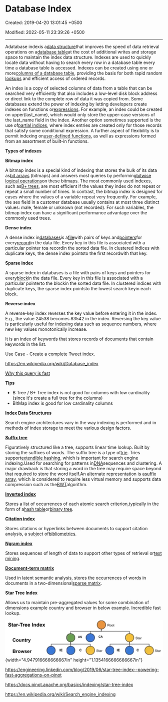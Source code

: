 # Database Index

Created: 2019-04-20 13:01:45 +0500

Modified: 2022-05-11 23:39:26 +0500

---

Adatabase indexis a[data structure](https://en.wikipedia.org/wiki/Data_structure)that improves the speed of data retrieval operations on a[database table](https://en.wikipedia.org/wiki/Table_(database))at the cost of additional writes and storage space to maintain the index data structure. Indexes are used to quickly locate data without having to search every row in a database table every time a database table is accessed. Indexes can be created using one or more[columns of a database table](https://en.wikipedia.org/wiki/Column_(database)), providing the basis for both rapid random [lookups](https://en.wikipedia.org/wiki/Lookup) and efficient access of ordered records.



An index is a copy of selected columns of data from a table that can be searched very efficiently that also includes a low-level disk block address or direct link to the complete row of data it was copied from. Some databases extend the power of indexing by letting developers create indexes on functions or[expressions](https://en.wikipedia.org/wiki/Expression_(programming)). For example, an index could be created on upper(last_name), which would only store the upper-case versions of the last_name field in the index. Another option sometimes supported is the use of[partial indices](https://en.wikipedia.org/wiki/Partial_index), where index entries are created only for those records that satisfy some conditional expression. A further aspect of flexibility is to permit indexing on[user-defined functions](https://en.wikipedia.org/wiki/User-defined_function), as well as expressions formed from an assortment of built-in functions.



**Types of indexes**

**Bitmap index**

A bitmap index is a special kind of indexing that stores the bulk of its data as[bit arrays](https://en.wikipedia.org/wiki/Bit_array) (bitmaps) and answers most queries by performing[bitwise logical operations](https://en.wikipedia.org/wiki/Bitwise_operation)on these bitmaps. The most commonly used indexes, such as[B+ trees](https://en.wikipedia.org/wiki/B%2B_tree), are most efficient if the values they index do not repeat or repeat a small number of times. In contrast, the bitmap index is designed for cases where the values of a variable repeat very frequently. For example, the sex field in a customer database usually contains at most three distinct values: male, female or unknown (not recorded). For such variables, the bitmap index can have a significant performance advantage over the commonly used trees.



**Dense index**

A dense index in[databases](https://en.wikipedia.org/wiki/Database)is a[file](https://en.wikipedia.org/wiki/Computer_file)with pairs of keys and[pointers](https://en.wikipedia.org/wiki/Pointer_(computer_programming))for every[record](https://en.wikipedia.org/wiki/Record_(computer_science))in the data file. Every key in this file is associated with a particular pointer toa recordin the sorted data file. In clustered indices with duplicate keys, the dense index pointsto the first recordwith that key.



**Sparse index**

A sparse index in databases is a file with pairs of keys and pointers for every[block](https://en.wikipedia.org/wiki/Block_(data_storage))in the data file. Every key in this file is associated with a particular pointerto the blockin the sorted data file. In clustered indices with duplicate keys, the sparse index pointsto the lowest search keyin each block.



**Reverse index**

A reverse-key index reverses the key value before entering it in the index. E.g., the value 24538 becomes 83542 in the index. Reversing the key value is particularly useful for indexing data such as sequence numbers, where new key values monotonically increase.



It is an index of keywords that stores records of documents that contain keywords in the list.

Use Case - Create a complete Tweet index.



<https://en.wikipedia.org/wiki/Database_index>

[Why this query is fast](https://youtu.be/HinCxBt6mNY)



**Tips**
-   B Tree / B+ Tree index is not good for columns with low cardinality (since it's create a full tree for the columns)
-   BitMap index is good for low cardinality columns



**Index Data Structures**

Search engine architectures vary in the way indexing is performed and in methods of index storage to meet the various design factors.



**[Suffix tree](https://en.wikipedia.org/wiki/Suffix_tree)**

Figuratively structured like a tree, supports linear time lookup. Built by storing the suffixes of words. The suffix tree is a type of[trie](https://en.wikipedia.org/wiki/Trie). Tries support[extendible hashing](https://en.wikipedia.org/wiki/Extendible_hashing), which is important for search engine indexing.Used for searching for patterns in[DNA](https://en.wikipedia.org/wiki/DNA)sequences and clustering. A major drawback is that storing a word in the tree may require space beyond that required to store the word itself.An alternate representation is a[suffix array](https://en.wikipedia.org/wiki/Suffix_array), which is considered to require less virtual memory and supports data compression such as the[BWT](https://en.wikipedia.org/wiki/Burrows-Wheeler_transform)algorithm.



**[Inverted index](https://en.wikipedia.org/wiki/Inverted_index)**

Stores a list of occurrences of each atomic search criterion,typically in the form of a[hash table](https://en.wikipedia.org/wiki/Hash_table)or[binary tree](https://en.wikipedia.org/wiki/Binary_tree).



[**Citation index**](https://en.wikipedia.org/wiki/Citation_index)

Stores citations or hyperlinks between documents to support citation analysis, a subject of[bibliometrics](https://en.wikipedia.org/wiki/Bibliometrics).



**[Ngram index](https://en.wikipedia.org/wiki/N-gram)**

Stores sequences of length of data to support other types of retrieval or[text mining](https://en.wikipedia.org/wiki/Text_mining).



**[Document-term matrix](https://en.wikipedia.org/wiki/Document-term_matrix)**

Used in latent semantic analysis, stores the occurrences of words in documents in a two-dimensional[sparse matrix](https://en.wikipedia.org/wiki/Sparse_matrix).



**Star Tree Index**

Allows us to maintain pre-aggregated values for some combination of dimensions example country and browser in below example. Incredible fast lookup.



![Star-Tree Index Country Browser Root US CA Star Star Star ](media/Indexing_Database-Index-image1.jpeg){width="4.947916666666667in" height="1.1354166666666667in"}

<https://engineering.linkedin.com/blog/2019/06/star-tree-index--powering-fast-aggregations-on-pinot>

<https://docs.pinot.apache.org/basics/indexing/star-tree-index>



<https://en.wikipedia.org/wiki/Search_engine_indexing>



